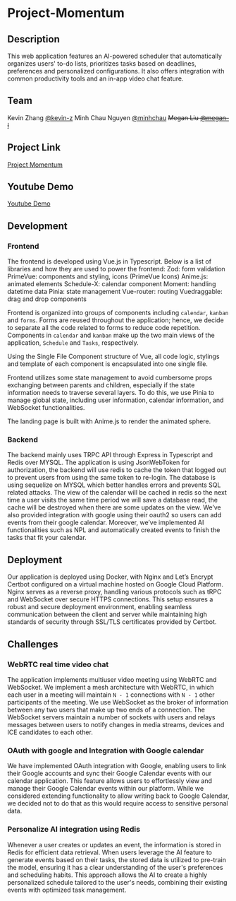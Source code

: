 # Project-Momentum

## Description

This web application features an AI-powered scheduler that automatically organizes users' to-do lists, prioritizes tasks based on deadlines, preferences and personalized configurations. It also offers integration with common productivity tools and an in-app video chat feature.

## Team

Kevin Zhang [@kevin-z](https://github.com/KevinZJN)
Minh Chau Nguyen [@minhchau](https://github.com/chaunguyenm)
~~Megan Liu [@megan-l](https://github.com/MeganMujiaLiu)~~

## Project Link

[Project Momentum](https://momentum-app.ca)

## Youtube Demo
[Youtube Demo](https://youtu.be/opvSXeoxpVg)

## Development

### Frontend

The frontend is developed using Vue.js in Typescript. Below is a list of libraries and how they are used to power the frontend:
Zod: form validation
PrimeVue: components and styling, icons (PrimeVue Icons)
Anime.js: animated elements
Schedule-X: calendar component
Moment: handling datetime data
Pinia: state management
Vue-router: routing
Vuedraggable: drag and drop components

Frontend is organized into groups of components including `calendar`, `kanban` and `forms`. Forms are reused throughout the application; hence, we decide to separate all the code related to forms to reduce code repetition. Components in `calendar` and `kanban` make up the two main views of the application, `Schedule` and `Tasks`, respectively.

Using the Single File Component structure of Vue, all code logic, stylings and template of each component is encapsulated into one single file.

Frontend utilizes some state management to avoid cumbersome props exchanging between parents and children, especially if the state information needs to traverse several layers. To do this, we use Pinia to manage global state, including user information, calendar information, and WebSocket functionalities.

The landing page is built with Anime.js to render the animated sphere. 

### Backend

The backend mainly uses TRPC API through Express in Typescript and Redis over MYSQL. The application is using JsonWebToken for authorization, the backend will use redis to cache the token that logged out to prevent users from using the same token to re-login. The database is using sequelize on MYSQL which better handles errors and prevents SQL related attacks. The view of the calendar will be cached in redis so the next time a user visits the same time period we will save a database read, the cache will be destroyed when there are some updates on the view. We’ve also provided integration with google using their oauth2 so users can add events from their google calendar. Moreover, we’ve implemented AI functionalities such as NPL and automatically created events to finish the tasks that fit your calendar.

## Deployment

Our application is deployed using Docker, with Nginx and Let’s Encrypt Certbot configured on a virtual machine hosted on Google Cloud Platform. Nginx serves as a reverse proxy, handling various protocols such as tRPC and WebSocket over secure HTTPS connections. This setup ensures a robust and secure deployment environment, enabling seamless communication between the client and server while maintaining high standards of security through SSL/TLS certificates provided by Certbot.

## Challenges

### WebRTC real time video chat
The application implements multiuser video meeting using WebRTC and WebSocket. We implement a mesh architecture with WebRTC, in which each user in a meeting will maintain `N - 1` connections with `N - 1` other participants of the meeting. We use WebSocket as the broker of information between any two users that make up two ends of a connection. The WebSocket servers maintain a number of sockets with users and relays messages between users to notify changes in media streams, devices and ICE candidates to each other.

### OAuth with google and Integration with Google calendar

We have implemented OAuth integration with Google, enabling users to link their Google accounts and sync their Google Calendar events with our calendar application. This feature allows users to effortlessly view and manage their Google Calendar events within our platform. While we considered extending functionality to allow writing back to Google Calendar, we decided not to do that as this would require access to sensitive personal data.

### Personalize AI integration using Redis
Whenever a user creates or updates an event, the information is stored in Redis for efficient data retrieval. When users leverage the AI feature to generate events based on their tasks, the stored data is utilized to pre-train the model, ensuring it has a clear understanding of the user's preferences and scheduling habits. This approach allows the AI to create a highly personalized schedule tailored to the user's needs, combining their existing events with optimized task management.
